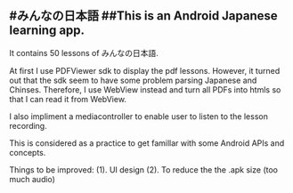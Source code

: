 #みんなの日本語
##This is an Android Japanese learning app. 
---
It contains 50 lessons of みんなの日本語.

At first I use PDFViewer sdk to display the pdf lessons. However, it turned out that the sdk seem to have some problem parsing Japanese and Chinses.
Therefore, I use WebView instead and turn all PDFs into htmls so that I can read it from WebView.

I also impliment a mediacontroller to enable user to listen to the lesson recording.

This is considered as a practice to get famillar with some Android APIs and concepts.

Things to be improved:
(1). UI design
(2). To reduce the the .apk size (too much audio)
